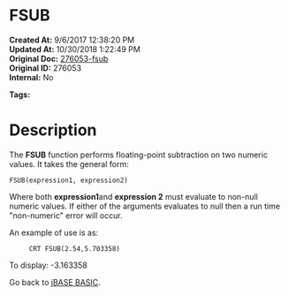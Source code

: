 # FSUB

**Created At:** 9/6/2017 12:38:20 PM  
**Updated At:** 10/30/2018 1:22:49 PM  
**Original Doc:** [276053-fsub](https://docs.jbase.com/36868-jbase-basic/276053-fsub)  
**Original ID:** 276053  
**Internal:** No  

**Tags:**
<badge text='mathematical operations' vertical='middle' />
<badge text='floating point operations' vertical='middle' />

# Description

The **FSUB** function performs floating-point subtraction on two numeric values. It takes the general form:

```
FSUB(expression1, expression2)
```

Where both **expression1**and **expression 2** must evaluate to non-null numeric values. If either of the arguments evaluates to null then a run time "non-numeric" error will occur.

An example of use is as:

```
     CRT FSUB(2.54,5.703358)
```

To display: -3.163358



Go back to [jBASE BASIC](./../jbase-basic-programmers-reference-guide).
